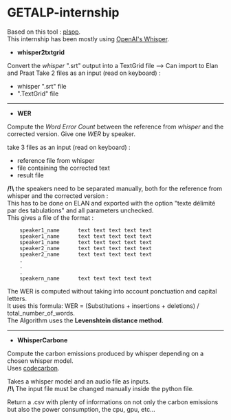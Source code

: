 # GETALP-internship

Based on this tool : [plspp](https://gricad-gitlab.univ-grenoble-alpes.fr/lidilem/plspp).  
This internship has been mostly using [OpenAI's Whisper](https://github.com/openai/whisper).  

- **whisper2txtgrid** 

Convert the *whisper* ".srt" output into a TextGrid file --> Can import to Elan and Praat
Take 2 files as an input (read on keyboard) :<br>
* whisper ".srt" file<br>
* ".TextGrid" file

--------------------------------------------------------------------------------------------
- **WER** 

Compute the *Word Error Count* between the reference from *whisper* and the corrected version.
Give one *WER* by speaker. 

take 3 files as an input (read on keyboard) :
* reference file from whisper
* file containing the corrected text
* result file

**/!\\** the speakers need to be separated manually, both for the reference from whisper and the corrected version :  
    This has to be done on ELAN and exported with the option "texte délimité par des tabulations" and all parameters unchecked.  
    This gives a file of the format : 
    
        speaker1_name      text text text text text
        speaker1_name      text text text text text
        speaker1_name      text text text text text
        speaker2_name      text text text text text
        speaker2_name      text text text text text
        .
        .
        .
        speakern_name      text text text text text

The WER is computed without taking into account ponctuation and capital letters.  
It uses this formula: WER = (Substitutions + insertions + deletions) / total_number_of_words.  
The Algorithm uses the **Levenshtein distance method**.


--------------------------------------------------------------------------------------------
- **WhisperCarbone**

Compute the carbon emissions produced by whisper depending on a chosen whisper model.  
Uses [codecarbon](https://github.com/mlco2/codecarbon).  

Takes a whisper model and an audio file as inputs.  
**/!\\** The input file must be changed manually inside the python file. 

Return a .csv with plenty of informations on not only the carbon emissions but also the power consumption, the cpu, gpu, etc...  
